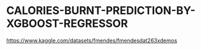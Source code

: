 # CALORIES-BURNT-PREDICTION-BY-XGBOOST-REGRESSOR

https://www.kaggle.com/datasets/fmendes/fmendesdat263xdemos

